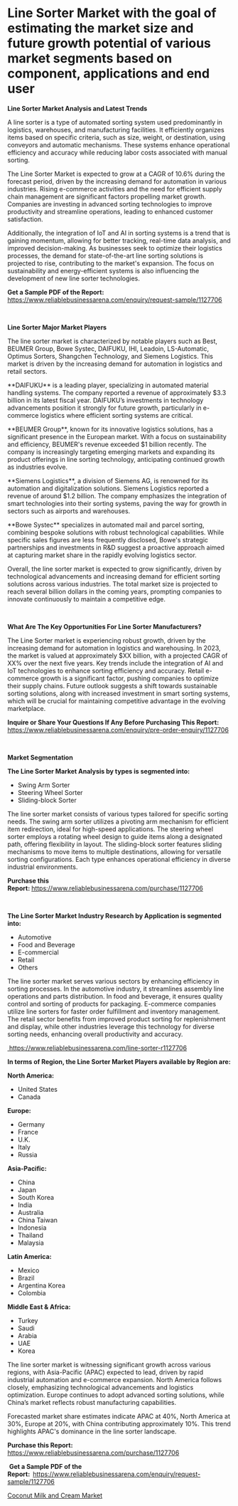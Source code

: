 <p><h1>Line Sorter Market with the goal of estimating the market size and future growth potential of various market segments based on component, applications and end user</h1></p><p><strong>Line Sorter Market Analysis and Latest Trends</strong></p>
<p><p>A line sorter is a type of automated sorting system used predominantly in logistics, warehouses, and manufacturing facilities. It efficiently organizes items based on specific criteria, such as size, weight, or destination, using conveyors and automatic mechanisms. These systems enhance operational efficiency and accuracy while reducing labor costs associated with manual sorting.</p><p>The Line Sorter Market is expected to grow at a CAGR of 10.6% during the forecast period, driven by the increasing demand for automation in various industries. Rising e-commerce activities and the need for efficient supply chain management are significant factors propelling market growth. Companies are investing in advanced sorting technologies to improve productivity and streamline operations, leading to enhanced customer satisfaction.</p><p>Additionally, the integration of IoT and AI in sorting systems is a trend that is gaining momentum, allowing for better tracking, real-time data analysis, and improved decision-making. As businesses seek to optimize their logistics processes, the demand for state-of-the-art line sorting solutions is projected to rise, contributing to the market's expansion. The focus on sustainability and energy-efficient systems is also influencing the development of new line sorter technologies.</p></p>
<p><strong>Get a Sample PDF of the Report:&nbsp;</strong> <a href="https://www.reliablebusinessarena.com/enquiry/request-sample/1127706?utm_campaign=2112&utm_medium=2&utm_source=Github&utm_content=ia&utm_term=06032025&utm_id=line-sorter">https://www.reliablebusinessarena.com/enquiry/request-sample/1127706</a></p>
<p>&nbsp;</p>
<p><strong>Line Sorter Major Market Players</strong></p>
<p><p>The line sorter market is characterized by notable players such as Best, BEUMER Group, Bowe Systec, DAIFUKU, IHI, Leadoin, LS-Automatic, Optimus Sorters, Shangchen Technology, and Siemens Logistics. This market is driven by the increasing demand for automation in logistics and retail sectors.</p><p>**DAIFUKU** is a leading player, specializing in automated material handling systems. The company reported a revenue of approximately $3.3 billion in its latest fiscal year. DAIFUKU’s investments in technology advancements position it strongly for future growth, particularly in e-commerce logistics where efficient sorting systems are critical.</p><p>**BEUMER Group**, known for its innovative logistics solutions, has a significant presence in the European market. With a focus on sustainability and efficiency, BEUMER's revenue exceeded $1 billion recently. The company is increasingly targeting emerging markets and expanding its product offerings in line sorting technology, anticipating continued growth as industries evolve.</p><p>**Siemens Logistics**, a division of Siemens AG, is renowned for its automation and digitalization solutions. Siemens Logistics reported a revenue of around $1.2 billion. The company emphasizes the integration of smart technologies into their sorting systems, paving the way for growth in sectors such as airports and warehouses.</p><p>**Bowe Systec** specializes in automated mail and parcel sorting, combining bespoke solutions with robust technological capabilities. While specific sales figures are less frequently disclosed, Bowe's strategic partnerships and investments in R&D suggest a proactive approach aimed at capturing market share in the rapidly evolving logistics sector.</p><p>Overall, the line sorter market is expected to grow significantly, driven by technological advancements and increasing demand for efficient sorting solutions across various industries. The total market size is projected to reach several billion dollars in the coming years, prompting companies to innovate continuously to maintain a competitive edge.</p></p>
<p>&nbsp;</p>
<p><strong>What Are The Key Opportunities For Line Sorter Manufacturers?</strong></p>
<p><p>The Line Sorter market is experiencing robust growth, driven by the increasing demand for automation in logistics and warehousing. In 2023, the market is valued at approximately $XX billion, with a projected CAGR of XX% over the next five years. Key trends include the integration of AI and IoT technologies to enhance sorting efficiency and accuracy. Retail e-commerce growth is a significant factor, pushing companies to optimize their supply chains. Future outlook suggests a shift towards sustainable sorting solutions, along with increased investment in smart sorting systems, which will be crucial for maintaining competitive advantage in the evolving marketplace.</p></p>
<p><strong>Inquire or Share Your Questions If Any Before Purchasing This Report:</strong> <a href="https://www.reliablebusinessarena.com/enquiry/pre-order-enquiry/1127706?utm_campaign=2112&utm_medium=2&utm_source=Github&utm_content=ia&utm_term=06032025&utm_id=line-sorter">https://www.reliablebusinessarena.com/enquiry/pre-order-enquiry/1127706</a></p>
<p>&nbsp;</p>
<p><strong>Market Segmentation</strong></p>
<p><strong>The Line Sorter Market Analysis by types is segmented into:</strong></p>
<p><ul><li>Swing Arm Sorter</li><li>Steering Wheel Sorter</li><li>Sliding-block Sorter</li></ul></p>
<p><p>The line sorter market consists of various types tailored for specific sorting needs. The swing arm sorter utilizes a pivoting arm mechanism for efficient item redirection, ideal for high-speed applications. The steering wheel sorter employs a rotating wheel design to guide items along a designated path, offering flexibility in layout. The sliding-block sorter features sliding mechanisms to move items to multiple destinations, allowing for versatile sorting configurations. Each type enhances operational efficiency in diverse industrial environments.</p></p>
<p><strong>Purchase this Report:&nbsp;</strong><a href="https://www.reliablebusinessarena.com/purchase/1127706?utm_campaign=2112&utm_medium=2&utm_source=Github&utm_content=ia&utm_term=06032025&utm_id=line-sorter">https://www.reliablebusinessarena.com/purchase/1127706</a></p>
<p>&nbsp;</p>
<p><strong>The Line Sorter Market Industry Research by Application is segmented into:</strong></p>
<p><ul><li>Automotive</li><li>Food and Beverage</li><li>E-commercial</li><li>Retail</li><li>Others</li></ul></p>
<p><p>The line sorter market serves various sectors by enhancing efficiency in sorting processes. In the automotive industry, it streamlines assembly line operations and parts distribution. In food and beverage, it ensures quality control and sorting of products for packaging. E-commerce companies utilize line sorters for faster order fulfillment and inventory management. The retail sector benefits from improved product sorting for replenishment and display, while other industries leverage this technology for diverse sorting needs, enhancing overall productivity and accuracy.</p></p>
<p><a href="https://www.reliablebusinessarena.com/line-sorter-r1127706?utm_campaign=2112&utm_medium=2&utm_source=Github&utm_content=ia&utm_term=06032025&utm_id=line-sorter">&nbsp;https://www.reliablebusinessarena.com/line-sorter-r1127706</a></p>
<p><strong>In terms of Region, the Line Sorter Market Players available by Region are:</strong></p>
<p>
    <p> <strong> North America: </strong>
        <ul>
            <li>United States</li>
            <li>Canada</li>
        </ul>
        </p> 
    <p> <strong> Europe: </strong>
        <ul>
            <li>Germany</li>
            <li>France</li>
            <li>U.K.</li>
            <li>Italy</li>
            <li>Russia</li>
        </ul>
        </p> 
    <p> <strong> Asia-Pacific: </strong>
        <ul>
            <li>China</li>
            <li>Japan</li>
            <li>South Korea</li>
            <li>India</li>
            <li>Australia</li>
            <li>China Taiwan</li>
            <li>Indonesia</li>
            <li>Thailand</li>
            <li>Malaysia</li>
        </ul>
        </p> 
    <p> <strong> Latin America: </strong>
        <ul>
            <li>Mexico</li>
            <li>Brazil</li>
            <li>Argentina Korea</li>
            <li>Colombia</li>
        </ul>
        </p> 
    <p> <strong> Middle East & Africa: </strong>
        <ul>
            <li>Turkey</li>
            <li>Saudi</li>
            <li>Arabia</li>
            <li>UAE</li>
            <li>Korea</li>
        </ul>
    </p>
    </p>
<p><p>The line sorter market is witnessing significant growth across various regions, with Asia-Pacific (APAC) expected to lead, driven by rapid industrial automation and e-commerce expansion. North America follows closely, emphasizing technological advancements and logistics optimization. Europe continues to adopt advanced sorting solutions, while China’s market reflects robust manufacturing capabilities. </p><p>Forecasted market share estimates indicate APAC at 40%, North America at 30%, Europe at 20%, with China contributing approximately 10%. This trend highlights APAC's dominance in the line sorter landscape.</p></p>
<p><strong>Purchase this Report: </strong><a href="https://www.reliablebusinessarena.com/purchase/1127706?utm_campaign=2112&utm_medium=2&utm_source=Github&utm_content=ia&utm_term=06032025&utm_id=line-sorter">https://www.reliablebusinessarena.com/purchase/1127706</a></p>
<p>&nbsp;<strong>Get a Sample PDF of the Report:&nbsp;&nbsp;</strong><a href="https://www.reliablebusinessarena.com/enquiry/request-sample/1127706?utm_campaign=2112&utm_medium=2&utm_source=Github&utm_content=ia&utm_term=06032025&utm_id=line-sorter">https://www.reliablebusinessarena.com/enquiry/request-sample/1127706</a></p>
<p><strong></strong></p>
<p><p><a href="https://github.com/AshikRahman991/Market-Research-Report-List-1/blob/main/coconut-milk-and-cream-market.md?utm_campaign=2112&utm_medium=2&utm_source=Github&utm_content=ia&utm_term=06032025&utm_id=line-sorter">Coconut Milk and Cream Market</a></p></p>